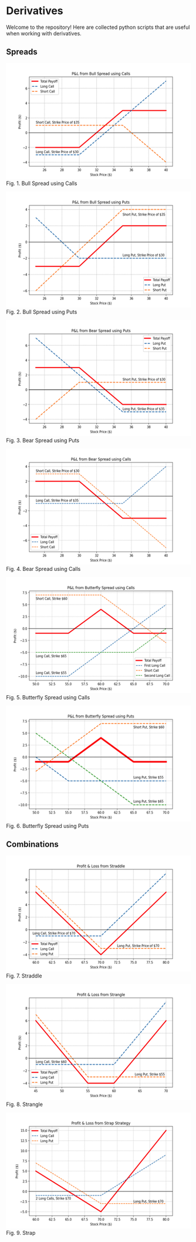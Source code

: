 # Derivatives

Welcome to the repository! Here are collected python scripts that are useful when working with derivatives.

## Spreads

![](https://github.com/vladislavpyatnitskiy/derivativespy/blob/main/Trading%20Strategies%20Visualisation/Plots/Spreads/Bull%20Spread%20using%20Calls.png?raw=true)
Fig. 1. Bull Spread using Calls

![](https://github.com/vladislavpyatnitskiy/derivativespy/blob/main/Trading%20Strategies%20Visualisation/Plots/Spreads/Bull%20Spread%20Using%20Puts.png?raw=true)
Fig. 2. Bull Spread using Puts

![](https://github.com/vladislavpyatnitskiy/derivativespy/blob/main/Trading%20Strategies%20Visualisation/Plots/Spreads/Bear%20Spread%20using%20Puts.png?raw=true)
Fig. 3. Bear Spread using Puts

![](https://github.com/vladislavpyatnitskiy/derivativespy/blob/main/Trading%20Strategies%20Visualisation/Plots/Spreads/Bear%20Spread%20using%20Calls.png?raw=true)
Fig. 4. Bear Spread using Calls

![](https://github.com/vladislavpyatnitskiy/derivativespy/blob/main/Trading%20Strategies%20Visualisation/Plots/Spreads/Butterfly%20Spread%20using%20Calls.png?raw=true)
Fig. 5. Butterfly Spread using Calls

![](https://github.com/vladislavpyatnitskiy/derivativespy/blob/main/Trading%20Strategies%20Visualisation/Plots/Spreads/Butterfly%20Spread%20using%20Puts.png?raw=true)
Fig. 6. Butterfly Spread using Puts

## Combinations

![](https://github.com/vladislavpyatnitskiy/derivativespy/blob/main/Trading%20Strategies%20Visualisation/Plots/Combos/Straddle.png?raw=true)
Fig. 7. Straddle

![](https://github.com/vladislavpyatnitskiy/derivativespy/blob/main/Trading%20Strategies%20Visualisation/Plots/Combos/Strangle.png?raw=true)
Fig. 8. Strangle

![](https://github.com/vladislavpyatnitskiy/derivativespy/blob/main/Trading%20Strategies%20Visualisation/Plots/Combos/Strap.png?raw=true)
Fig. 9. Strap
